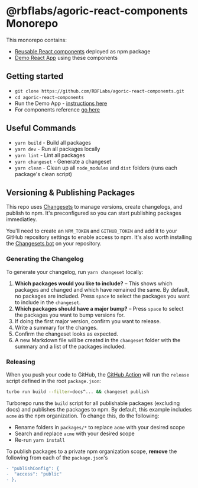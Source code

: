 # @rbflabs/agoric-react-components Monorepo

This monorepo contains:

- [Reusable React components](https://github.com/RBFLabs/agoric-react-components/tree/main/packages/rbflabs-agoric-react-components) deployed as npm package
- [Demo React App](https://github.com/RBFLabs/agoric-react-components/tree/main/demo) using these components

## Getting started

- `git clone https://github.com/RBFLabs/agoric-react-components.git`
- `cd agoric-react-components`
- Run the Demo App - [instructions here](https://github.com/RBFLabs/agoric-react-components/tree/main/demo)
- For components reference [go here](https://github.com/RBFLabs/agoric-react-components/tree/components-docs-update/packages/rbflabs-agoric-react-components)

## Useful Commands

- `yarn build` - Build all packages
- `yarn dev` - Run all packages locally
- `yarn lint` - Lint all packages
- `yarn changeset` - Generate a changeset
- `yarn clean` - Clean up all `node_modules` and `dist` folders (runs each package's clean script)

## Versioning & Publishing Packages

This repo uses [Changesets](https://github.com/changesets/changesets) to manage versions, create changelogs, and publish to npm. It's preconfigured so you can start publishing packages immediatley.

You'll need to create an `NPM_TOKEN` and `GITHUB_TOKEN` and add it to your GitHub repository settings to enable access to npm. It's also worth installing the [Changesets bot](https://github.com/apps/changeset-bot) on your repository.

### Generating the Changelog

To generate your changelog, run `yarn changeset` locally:

1. **Which packages would you like to include?** – This shows which packages and changed and which have remained the same. By default, no packages are included. Press `space` to select the packages you want to include in the `changeset`.
1. **Which packages should have a major bump?** – Press `space` to select the packages you want to bump versions for.
1. If doing the first major version, confirm you want to release.
1. Write a summary for the changes.
1. Confirm the changeset looks as expected.
1. A new Markdown file will be created in the `changeset` folder with the summary and a list of the packages included.

### Releasing

When you push your code to GitHub, the [GitHub Action](https://github.com/changesets/action) will run the `release` script defined in the root `package.json`:

```bash
turbo run build --filter=docs^... && changeset publish
```

Turborepo runs the `build` script for all publishable packages (excluding docs) and publishes the packages to npm. By default, this example includes `acme` as the npm organization. To change this, do the following:

- Rename folders in `packages/*` to replace `acme` with your desired scope
- Search and replace `acme` with your desired scope
- Re-run `yarn install`

To publish packages to a private npm organization scope, **remove** the following from each of the `package.json`'s

```diff
- "publishConfig": {
-  "access": "public"
- },
```
